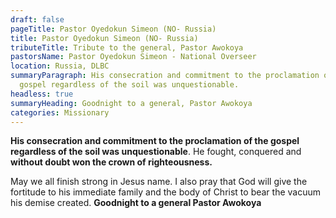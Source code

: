 ```yaml
---
draft: false
pageTitle: Pastor Oyedokun Simeon (NO- Russia)
title: Pastor Oyedokun Simeon (NO- Russia)
tributeTitle: Tribute to the general, Pastor Awokoya
pastorsName: Pastor Oyedokun Simeon - National Overseer
location: Russia, DLBC
summaryParagraph: His consecration and commitment to the proclamation of the
  gospel regardless of the soil was unquestionable.
headless: true
summaryHeading: Goodnight to a general, Pastor Awokoya
categories: Missionary
---
```

**His consecration and commitment to the proclamation of the gospel regardless of the soil was unquestionable**. He fought, conquered and **without doubt won the crown of righteousness.** 


May we all finish strong in Jesus name. I also pray that God will give the fortitude to his immediate family and the body of Christ to bear the vacuum his demise created. **Goodnight to a general Pastor Awokoya**